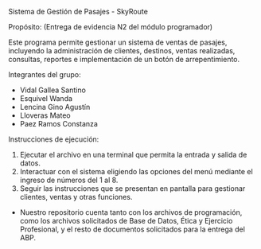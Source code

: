 Sistema de Gestión de Pasajes - SkyRoute

Propósito:
(Entrega de evidencia N2 del módulo programador)

Este programa permite gestionar un sistema de ventas de pasajes,
incluyendo la administración de clientes, destinos, ventas realizadas,
consultas, reportes e implementación de un botón de arrepentimiento.

Integrantes del grupo:
- Vidal Gallea Santino
- Esquivel Wanda
- Lencina Gino Agustín
- Lloveras Mateo
- Paez Ramos Constanza

Instrucciones de ejecución:
1. Ejecutar el archivo en una terminal que permita la entrada y salida de datos.
2. Interactuar con el sistema eligiendo las opciones del menú mediante el ingreso de números del 1 al 8.
3. Seguir las instrucciones que se presentan en pantalla para gestionar clientes, ventas y otras funciones.

* Nuestro repositorio cuenta tanto con los archivos de programación, como los archivos solicitados de Base de Datos, Ética y Ejercicio Profesional, y el resto de documentos solicitados para la entrega del ABP.
